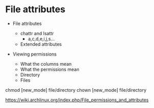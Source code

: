 # File attributes

* File attributes
    * chattr and lsattr
        * a,c,d,e,i,j,s... 
    * Extended attributes

* Viewing permissions
    * What the columns mean
    * What the permissions mean
    * Directory
    * Files

chmod [new_mode] file/directory
chown [new_mode] file/directory

https://wiki.archlinux.org/index.php/File_permissions_and_attributes